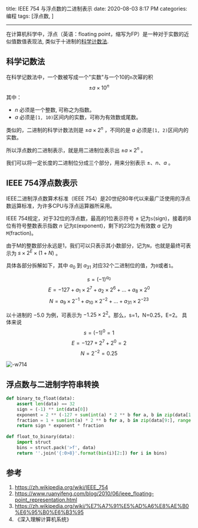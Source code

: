 title: IEEE 754 与浮点数的二进制表示
date: 2020-08-03 8:17 PM
categories: 编程
tags: [浮点数, ]

--- 

在计算机科学中，浮点（英语：floating point，缩写为FP）是一种对于实数的近似值数值表现法, 类似于十进制的[科学计数法](https://zh.wikipedia.org/wiki/%E7%A7%91%E5%AD%A6%E8%AE%B0%E6%95%B0%E6%B3%95).
<!--more-->
## 科学记数法
在科学记数法中，一个数被写成一个"实数"与一个10的`n`次幂的积
$$\pm a \times 10 ^ n$$
其中：
* $n$ 必须是一个整数, 可称之为指数。
* $a$ 必须是`[1, 10)`区间内的实数，可称为有效数或尾数。

类似的，二进制的科学计数法则是 $\pm a \times 2 ^ n$ ，不同的是 $a$ 必须是`[1, 2)`区间内的实数。

所以浮点数的二进制表示，就是用二进制位表示出 $\pm a \times 2 ^ n$ 。

我们可以将一定长度的二进制位分成三个部分，用来分别表示 $\pm$、$n$、$a$ 。

## IEEE 754浮点数表示
IEEE二进制浮点数算术标准（IEEE 754）是20世纪80年代以来最广泛使用的浮点数运算标准，为许多CPU与浮点运算器所采用。

IEEE 754规定，对于32位的浮点数，最高的1位表示符号 $\pm$ 记为`s`(sign)，接着的8位有符号整数表示指数 $n$ 记为`E`(exponent)，剩下的23位为有效数 $a$ 记为`M`(fraction)。

由于M的整数部分永远是1，我们可以只表示其小数部分，记为`N`，也就是最终可表示为 $s \times 2 ^ E \times (1+N)$ 。

具体各部分拆解如下，其中 $a_0$ 到 $a_{31}$ 对应32个二进制位的值，为`0`或者`1`。

$$s = (-1)^{a_{0}}$$
$$E = -127 + a_{1}\times 2^{7} + a_{2}\times 2^{6} + \dots + a_{8}\times2^0$$
$$N = a_{9}\times 2^{-1} + a_{10}\times 2^{-2} + \dots + a_{31}\times2^{-23}$$

以十进制的 $-5.0$ 为例，可表示为 $-1.25 \times 2 ^ 2$。那么，s=1，N=0.25，E=2。
具体来说
$$s=(-1)^0=1$$
$$E=-127 + 2^7 + 2^0 = 2$$
$$N=2^{-2}=0.25$$

![-w714](http://image.runjf.com/mweb/2020-08-04-15965370742818.jpg)

## 浮点数与二进制字符串转换
```python
def binary_to_float(data):
    assert len(data) == 32
    sign = (-1) ** int(data[0])
    exponent = 2 ** (-127 + sum(int(a) * 2 ** b for a, b in zip(data[1:9], range(7, -1, -1))))
    fraction = 1 + sum(int(a) * 2 ** b for a, b in zip(data[9:], range(-1, -24, -1)))
    return sign * exponent * fraction
    
def float_to_binary(data):
    import struct
    bins = struct.pack('>f', data)
    return ''.join('{:0>8}'.format(bin(i)[2:]) for i in bins)
```

## 参考
1. https://zh.wikipedia.org/wiki/IEEE_754
2. https://www.ruanyifeng.com/blog/2010/06/ieee_floating-point_representation.html
3. https://zh.wikipedia.org/wiki/%E7%A7%91%E5%AD%A6%E8%AE%B0%E6%95%B0%E6%B3%95
4. 《深入理解计算机系统》
